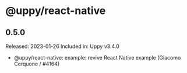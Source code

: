 # @uppy/react-native

## 0.5.0

Released: 2023-01-26
Included in: Uppy v3.4.0

- @uppy/react-native: example: revive React Native example (Giacomo Cerquone / #4164)
